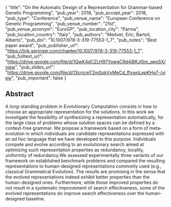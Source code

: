 {
  "title": "On the Automatic Design of a Representation for Grammar-based Genetic Programming",
  "pub_year": 2018,
  "pub_accept_year": 2018,
  "pub_type": "Conference",
  "pub_venue_name": "European Conference on Genetic Programming",
  "pub_venue_number": "21st",
  "pub_venue_acronym": "EuroGP",
  "pub_location_city": "Parma",
  "pub_location_country": "Italy",
  "pub_authors": "Medvet, Eric; Bartoli, Alberto",
  "pub_doi": "10.1007/978-3-319-77553-1_7",
  "pub_notes": "Best paper award",
  "pub_publisher_url": "https://link.springer.com/chapter/10.1007/978-3-319-77553-1_7",
  "pub_fulltext_url": "https://drive.google.com/file/d/1QwK4dCZLH97YowgC9d4iBKJj5m_qepSX/view",
  "pub_slides_url": "https://drive.google.com/file/d/13cricmT2mSokVyMeCd_ffxwpLepKHg7-/view",
  "pub_important": false
}

## Abstract
A long-standing problem in Evolutionary Computation consists in how to choose an appropriate representation for the solutions. In this work we investigate the feasibility of synthesizing a representation automatically, for the large class of problems whose solution spaces can be defined by a context-free grammar. We propose a framework based on a form of meta-evolution in which individuals are candidate representations expressed with an ad hoc language that we have developed to this purpose. Individuals compete and evolve according to an evolutionary search aimed at optimizing such representation properties as redundancy, locality, uniformity of redundancy.We assessed experimentally three variants of our framework on established benchmark problems and compared the resulting representations to human-designed representations commonly used (e.g., classical Grammatical Evolution). The results are promising in the sense that the evolved representations indeed exhibit better properties than the human-designed ones. Furthermore, while those improved properties do not result in a systematic improvement of search effectiveness, some of the evolved representations do improve search effectiveness over the human-designed baseline.
